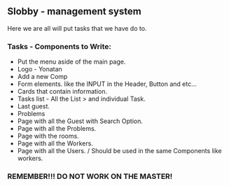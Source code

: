 ## Slobby - management system

Here we are all will put tasks that we have do to.

### Tasks - Components to Write:
- Put the menu aside of the main page.
- Logo - Yonatan
- Add a new Comp
- Form elements. like the INPUT in the Header, Button and etc...
- Cards that contain information.
- Tasks list - All the List > and individual Task.
- Last guest.
- Problems
- Page with all the Guest with Search Option.
- Page with all the Problems.
- Page with the rooms.
- Page with all the Workers.
- Page with all the Users. / Should be used in the same Components like workers.



### REMEMBER!!! DO NOT WORK ON THE MASTER!